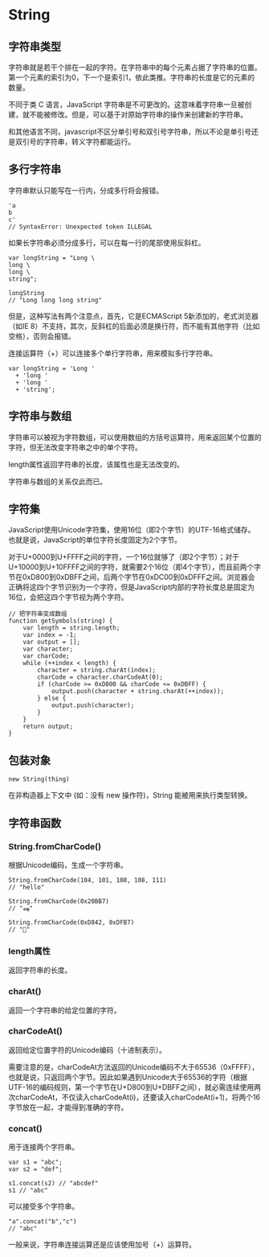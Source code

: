# String

## 字符串类型

字符串就是若干个排在一起的字符。在字符串中的每个元素占据了字符串的位置。第一个元素的索引为0，下一个是索引1，依此类推。字符串的长度是它的元素的数量。

不同于类 C 语言，JavaScript 字符串是不可更改的。这意味着字符串一旦被创建，就不能被修改。但是，可以基于对原始字符串的操作来创建新的字符串。

和其他语言不同，javascript不区分单引号和双引号字符串，所以不论是单引号还是双引号的字符串，转义字符都能运行。

## 多行字符串

字符串默认只能写在一行内，分成多行将会报错。

    'a
    b
    c'
    // SyntaxError: Unexpected token ILLEGAL

如果长字符串必须分成多行，可以在每一行的尾部使用反斜杠。

    var longString = "Long \
    long \
    long \
    string";
    
    longString
    // "Long long long string"

但是，这种写法有两个注意点，首先，它是ECMAScript 5新添加的，老式浏览器（如IE 8）不支持，其次，反斜杠的后面必须是换行符，而不能有其他字符（比如空格），否则会报错。

连接运算符（+）可以连接多个单行字符串，用来模拟多行字符串。

    var longString = 'Long '
      + 'long '
      + 'long '
      + 'string';

## 字符串与数组

字符串可以被视为字符数组，可以使用数组的方括号运算符，用来返回某个位置的字符，但无法改变字符串之中的单个字符。

length属性返回字符串的长度，该属性也是无法改变的。

字符串与数组的关系仅此而已。

## 字符集

JavaScript使用Unicode字符集，使用16位（即2个字节）的UTF-16格式储存。也就是说，JavaScript的单位字符长度固定为2个字节。

对于U+0000到U+FFFF之间的字符，一个16位就够了（即2个字节）；对于U+10000到U+10FFFF之间的字符，就需要2个16位（即4个字节），而且前两个字节在0xD800到0xDBFF之间，后两个字节在0xDC00到0xDFFF之间。浏览器会正确将这四个字节识别为一个字符，但是JavaScript内部的字符长度总是固定为16位，会把这四个字节视为两个字符。

    // 把字符串变成数组
    function getSymbols(string) {
        var length = string.length;
        var index = -1;
        var output = [];
        var character;
        var charCode;
        while (++index < length) {
            character = string.charAt(index);
            charCode = character.charCodeAt(0);
            if (charCode >= 0xD800 && charCode <= 0xDBFF) {
                output.push(character + string.charAt(++index));
            } else {
                output.push(character);
            }
        }
        return output;
    }

## 包装对象

    new String(thing)
    
在非构造器上下文中 (如：没有 new 操作符)，String 能被用来执行类型转换。

## 字符串函数

### String.fromCharCode()

根据Unicode编码，生成一个字符串。

    String.fromCharCode(104, 101, 108, 108, 111)
    // "hello"
    
    String.fromCharCode(0x20BB7)
    // "ஷ"
    
    String.fromCharCode(0xD842, 0xDFB7)
    // "𐮷"

### length属性

返回字符串的长度。

### charAt()

返回一个字符串的给定位置的字符。

### charCodeAt()

返回给定位置字符的Unicode编码（十进制表示）。

需要注意的是，charCodeAt方法返回的Unicode编码不大于65536（0xFFFF），也就是说，只返回两个字节。因此如果遇到Unicode大于65536的字符（根据UTF-16的编码规则，第一个字节在U+D800到U+DBFF之间），就必需连续使用两次charCodeAt，不仅读入charCodeAt(i)，还要读入charCodeAt(i+1)，将两个16字节放在一起，才能得到准确的字符。

### concat()

用于连接两个字符串。

    var s1 = "abc";
    var s2 = "def";
    
    s1.concat(s2) // "abcdef"
    s1 // "abc"
    
可以接受多个字符串。

    "a".concat("b","c")
    // "abc"

一般来说，字符串连接运算还是应该使用加号（+）运算符。

### 
